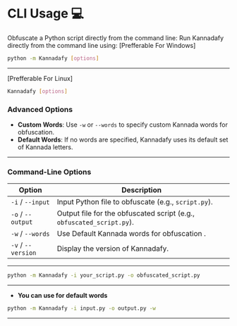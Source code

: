 # CLI Usage 💻

Obfuscate a Python script directly from the command line:
Run Kannadafy directly from the command line using:
[Prefferable For Windows]
```bash
python -m Kannadafy [options]
```
---
[Prefferable For Linux]
```bash
Kannadafy [options]
```


### Advanced Options
- **Custom Words**: Use `-w` or `--words` to specify custom Kannada words for obfuscation.
- **Default Words**: If no words are specified, Kannadafy uses its default set of Kannada letters.
---

### **Command-Line Options**
| Option             | Description                                                                 |
|--------------------|-----------------------------------------------------------------------------|
| `-i` / `--input`   | Input Python file to obfuscate (e.g., `script.py`).                         |
| `-o` / `--output ` | Output file for the obfuscated script (e.g., `obfuscated_script.py`).       |
| `-w` / `--words`   | Use Default Kannada words for obfuscation .                                 |
| `-v` / `--version` | Display the version of Kannadafy.                                           |

---
```bash
python -m Kannadafy -i your_script.py -o obfuscated_script.py
```
---
- **You can use for default words**
```bash
python -m Kannadafy -i input.py -o output.py -w
```
---
